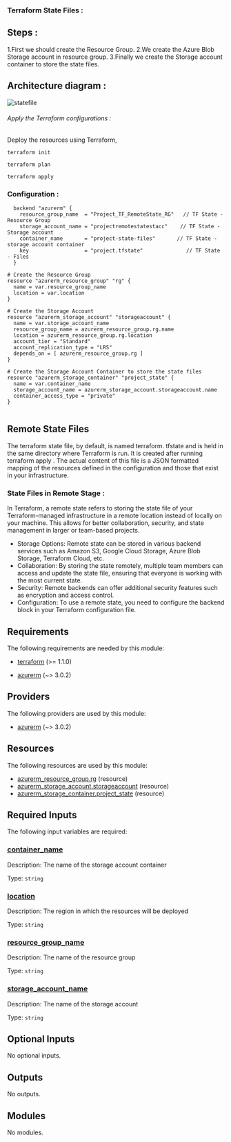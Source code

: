 <!-- BEGIN_TF_DOCS -->
### Terraform State Files :
## Steps :
1.First we should create the Resource Group.
2.We create the Azure Blob Storage account in resource group.
3.Finally we create the Storage account container to store the state files.

## Architecture diagram :
![statefile](https://github.com/user-attachments/assets/d3abe75b-4b74-496a-8dd5-7fa6e2378731)

###### Apply the Terraform configurations :
Deploy the resources using Terraform,
```
terraform init
```
```
terraform plan
```
```
terraform apply
```
### Configuration :
```hcl
  backend "azurerm" {
    resource_group_name  = "Project_TF_RemoteState_RG"   // TF State - Resource Group
    storage_account_name = "projectremotestatestacc"    // TF State - Storage account
    container_name       = "project-state-files"       // TF State - storage account container
    key                  = "project.tfstate"              // TF State - Files
  }
```

```hcl
# Create the Resource Group
resource "azurerm_resource_group" "rg" {
  name = var.resource_group_name
  location = var.location
}

# Create the Storage Account
resource "azurerm_storage_account" "storageaccount" {
  name = var.storage_account_name
  resource_group_name = azurerm_resource_group.rg.name
  location = azurerm_resource_group.rg.location
  account_tier = "Standard"
  account_replication_type = "LRS"
  depends_on = [ azurerm_resource_group.rg ]
}

# Create the Storage Account Container to store the state files
resource "azurerm_storage_container" "project_state" {
  name = var.container_name
  storage_account_name = azurerm_storage_account.storageaccount.name
  container_access_type = "private"
}
 
```

## Remote State Files

The terraform state file, by default, is named terraform. tfstate and is held in the same directory where Terraform is run. It is created after running terraform apply . The actual content of this file is a JSON formatted mapping of the resources defined in the configuration and those that exist in your infrastructure.

### State Files in Remote Stage :

In Terraform, a remote state refers to storing the state file of your Terraform-managed infrastructure in a remote location instead of locally on your machine. This allows for better collaboration, security, and state management in larger or team-based projects.
- Storage Options: Remote state can be stored in various backend services such as Amazon S3, Google Cloud Storage, Azure Blob Storage, Terraform Cloud, etc.
- Collaboration: By storing the state remotely, multiple team members can access and update the state file, ensuring that everyone is working with the most current state.
- Security: Remote backends can offer additional security features such as encryption and access control.
- Configuration: To use a remote state, you need to configure the backend block in your Terraform configuration file.


<!-- markdownlint-disable MD033 -->
## Requirements

The following requirements are needed by this module:

- <a name="requirement_terraform"></a> [terraform](#requirement\_terraform) (>= 1.1.0)

- <a name="requirement_azurerm"></a> [azurerm](#requirement\_azurerm) (~> 3.0.2)

## Providers

The following providers are used by this module:

- <a name="provider_azurerm"></a> [azurerm](#provider\_azurerm) (~> 3.0.2)

## Resources

The following resources are used by this module:

- [azurerm_resource_group.rg](https://registry.terraform.io/providers/hashicorp/azurerm/latest/docs/resources/resource_group) (resource)
- [azurerm_storage_account.storageaccount](https://registry.terraform.io/providers/hashicorp/azurerm/latest/docs/resources/storage_account) (resource)
- [azurerm_storage_container.project_state](https://registry.terraform.io/providers/hashicorp/azurerm/latest/docs/resources/storage_container) (resource)

<!-- markdownlint-disable MD013 -->
## Required Inputs

The following input variables are required:

### <a name="input_container_name"></a> [container\_name](#input\_container\_name)

Description: The name of the storage account container

Type: `string`

### <a name="input_location"></a> [location](#input\_location)

Description: The region in which the resources will be deployed

Type: `string`

### <a name="input_resource_group_name"></a> [resource\_group\_name](#input\_resource\_group\_name)

Description: The name of the resource group

Type: `string`

### <a name="input_storage_account_name"></a> [storage\_account\_name](#input\_storage\_account\_name)

Description: The name of the storage account

Type: `string`

## Optional Inputs

No optional inputs.

## Outputs

No outputs.

## Modules

No modules.

<!-- END_TF_DOCS -->